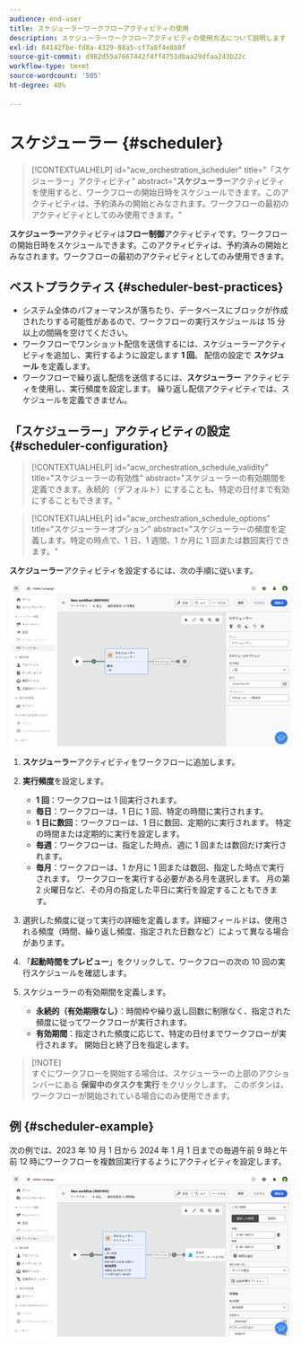 ```yaml
---
audience: end-user
title: スケジューラーワークフローアクティビティの使用
description: スケジューラーワークフローアクティビティの使用方法について説明します
exl-id: 84142fbe-fd8a-4329-88a5-cf7a8f4e8b8f
source-git-commit: d982d55a7667442f4ff4751dbaa29dfaa243b22c
workflow-type: tm+mt
source-wordcount: '505'
ht-degree: 40%

---
```


# スケジューラー {#scheduler}

>[!CONTEXTUALHELP]
>id="acw_orchestration_scheduler"
>title="「スケジューラー」アクティビティ"
>abstract="**スケジューラー**&#x200B;アクティビティを使用すると、ワークフローの開始日時をスケジュールできます。このアクティビティは、予約済みの開始とみなされます。ワークフローの最初のアクティビティとしてのみ使用できます。"

**スケジューラー**&#x200B;アクティビティは&#x200B;**フロー制御**&#x200B;アクティビティです。ワークフローの開始日時をスケジュールできます。このアクティビティは、予約済みの開始とみなされます。ワークフローの最初のアクティビティとしてのみ使用できます。

## ベストプラクティス {#scheduler-best-practices}

* システム全体のパフォーマンスが落ちたり、データベースにブロックが作成されたりする可能性があるので、ワークフローの実行スケジュールは 15 分以上の間隔を空けてください。
* ワークフローでワンショット配信を送信するには、スケジューラーアクティビティを追加し、実行するように設定します **1 回**。 配信の設定で **スケジュール** を定義します。
* ワークフローで繰り返し配信を送信するには、**スケジューラー** アクティビティを使用し、実行頻度を設定します。 繰り返し配信アクティビティでは、スケジュールを定義できません。

## 「スケジューラー」アクティビティの設定 {#scheduler-configuration}

>[!CONTEXTUALHELP]
>id="acw_orchestration_schedule_validity"
>title="スケジューラーの有効性"
>abstract="スケジューラーの有効期間を定義できます。永続的（デフォルト）にすることも、特定の日付まで有効にすることもできます。"

>[!CONTEXTUALHELP]
>id="acw_orchestration_schedule_options"
>title="スケジューラーオプション"
>abstract="スケジューラーの頻度を定義します。特定の時点で、1 日、1 週間、1 か月に 1 回または数回実行できます。"

**スケジューラー**&#x200B;アクティビティを設定するには、次の手順に従います。

![ スケジューラーアクティビティ設定インターフェイス ](../assets/workflow-scheduler.png)

1. **スケジューラー**&#x200B;アクティビティをワークフローに追加します。

1. **実行頻度**&#x200B;を設定します。

   * **1 回**：ワークフローは 1 回実行されます。
   * **毎日**：ワークフローは、1 日に 1 回、特定の時間に実行されます。
   * **1 日に数回**：ワークフローは、1 日に数回、定期的に実行されます。 特定の時間または定期的に実行を設定します。
   * **毎週**：ワークフローは、指定した時点、週に 1 回または数回だけ実行されます。
   * **毎月**：ワークフローは、1 か月に 1 回または数回、指定した時点で実行されます。 ワークフローを実行する必要がある月を選択します。 月の第 2 火曜日など、その月の指定した平日に実行を設定することもできます。

1. 選択した頻度に従って実行の詳細を定義します。詳細フィールドは、使用される頻度（時間、繰り返し頻度、指定された日数など）によって異なる場合があります。

1. 「**起動時間をプレビュー**」をクリックして、ワークフローの次の 10 回の実行スケジュールを確認します。

1. スケジューラーの有効期間を定義します。

   * **永続的（有効期限なし）**：時間枠や繰り返し回数に制限なく、指定された頻度に従ってワークフローが実行されます。
   * **有効期間**：指定された頻度に応じて、特定の日付までワークフローが実行されます。 開始日と終了日を指定します。

>[!NOTE]\
>すぐにワークフローを開始する場合は、スケジューラーの上部のアクションバーにある **保留中のタスクを実行** をクリックします。 このボタンは、ワークフローが開始されている場合にのみ使用できます。

## 例 {#scheduler-example}

次の例では、2023 年 10 月 1 日から 2024 年 1 月 1 日までの毎週午前 9 時と午前 12 時にワークフローを複数回実行するようにアクティビティを設定します。

![ スケジューラーアクティビティの設定例 ](../assets/workflow-scheduler2.png)